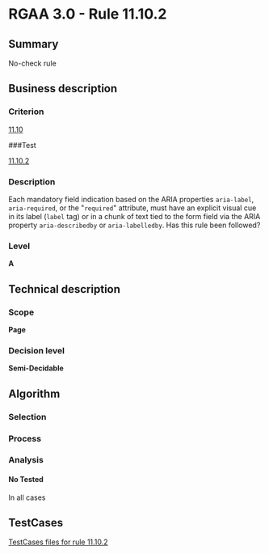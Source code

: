# RGAA 3.0 -  Rule 11.10.2

## Summary

No-check rule

## Business description

### Criterion

[11.10](http://asqatasun.github.io/RGAA--3.0--EN/RGAA3.0_Criteria_English_version_v1.html#crit-11-10)

###Test

[11.10.2](http://asqatasun.github.io/RGAA--3.0--EN/RGAA3.0_Criteria_English_version_v1.html#test-11-10-2)

### Description
Each mandatory field indication based on the
    ARIA properties <code>aria-label</code>, <code>aria-required</code>, or the
    "<code>required</code>" attribute, must have an explicit visual cue
    in its label (<code>label</code> tag) or in a chunk of text tied to
    the form field via the ARIA property <code>aria-describedby</code>
    or <code>aria-labelledby</code>. Has this rule been followed? 


### Level

**A**

## Technical description

### Scope

**Page**

### Decision level

**Semi-Decidable**

## Algorithm

### Selection

### Process

### Analysis

#### No Tested 

In all cases




##  TestCases 

[TestCases files for rule 11.10.2](https://gitlab.com/asqatasun/Asqatasun/-/tree/master/rules/rules-rgaa3.0/src/test/resources/testcases/rgaa30/Rgaa30Rule111002/) 


